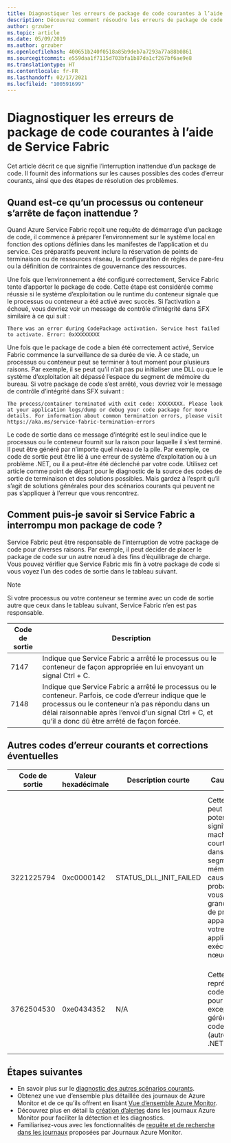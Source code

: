 ```yaml
---
title: Diagnostiquer les erreurs de package de code courantes à l’aide de Service Fabric
description: Découvrez comment résoudre les erreurs de package de code les plus courantes avec Azure Service Fabric
author: grzuber
ms.topic: article
ms.date: 05/09/2019
ms.author: grzuber
ms.openlocfilehash: 400651b240f0518a85b9deb7a7293a77a88b0861
ms.sourcegitcommit: e559daa1f7115d703bfa1b87da1cf267bf6ae9e8
ms.translationtype: HT
ms.contentlocale: fr-FR
ms.lasthandoff: 02/17/2021
ms.locfileid: "100591699"
---
```

# <a name="diagnose-common-code-package-errors-by-using-service-fabric"></a>Diagnostiquer les erreurs de package de code courantes à l’aide de Service Fabric

Cet article décrit ce que signifie l’interruption inattendue d’un package de code. Il fournit des informations sur les causes possibles des codes d’erreur courants, ainsi que des étapes de résolution des problèmes.

## <a name="when-does-a-process-or-container-terminate-unexpectedly"></a>Quand est-ce qu’un processus ou conteneur s’arrête de façon inattendue ?

Quand Azure Service Fabric reçoit une requête de démarrage d’un package de code, il commence à préparer l’environnement sur le système local en fonction des options définies dans les manifestes de l’application et du service. Ces préparatifs peuvent inclure la réservation de points de terminaison ou de ressources réseau, la configuration de règles de pare-feu ou la définition de contraintes de gouvernance des ressources. 

Une fois que l’environnement a été configuré correctement, Service Fabric tente d’apporter le package de code. Cette étape est considérée comme réussie si le système d’exploitation ou le runtime du conteneur signale que le processus ou conteneur a été activé avec succès. Si l’activation a échoué, vous devriez voir un message de contrôle d’intégrité dans SFX similaire à ce qui suit :

```
There was an error during CodePackage activation. Service host failed to activate. Error: 0xXXXXXXXX
```

Une fois que le package de code a bien été correctement activé, Service Fabric commence la surveillance de sa durée de vie. À ce stade, un processus ou conteneur peut se terminer à tout moment pour plusieurs raisons. Par exemple, il se peut qu’il n’ait pas pu initialiser une DLL ou que le système d’exploitation ait dépassé l’espace du segment de mémoire du bureau. Si votre package de code s’est arrêté, vous devriez voir le message de contrôle d’intégrité dans SFX suivant :

```
The process/container terminated with exit code: XXXXXXXX. Please look at your application logs/dump or debug your code package for more details. For information about common termination errors, please visit https://aka.ms/service-fabric-termination-errors
```

Le code de sortie dans ce message d’intégrité est le seul indice que le processus ou le conteneur fournit sur la raison pour laquelle il s’est terminé. Il peut être généré par n’importe quel niveau de la pile. Par exemple, ce code de sortie peut être lié à une erreur de système d’exploitation ou à un problème .NET, ou il a peut-être été déclenché par votre code. Utilisez cet article comme point de départ pour le diagnostic de la source des codes de sortie de terminaison et des solutions possibles. Mais gardez à l’esprit qu’il s’agit de solutions générales pour des scénarios courants qui peuvent ne pas s’appliquer à l’erreur que vous rencontrez.

## <a name="how-can-i-tell-if-service-fabric-terminated-my-code-package"></a>Comment puis-je savoir si Service Fabric a interrompu mon package de code ?

Service Fabric peut être responsable de l’interruption de votre package de code pour diverses raisons. Par exemple, il peut décider de placer le package de code sur un autre nœud à des fins d’équilibrage de charge. Vous pouvez vérifier que Service Fabric mis fin à votre package de code si vous voyez l’un des codes de sortie dans le tableau suivant.

>[!NOTE]
> Si votre processus ou votre conteneur se termine avec un code de sortie autre que ceux dans le tableau suivant, Service Fabric n’en est pas responsable.

Code de sortie | Description
--------- | -----------
7147 | Indique que Service Fabric a arrêté le processus ou le conteneur de façon appropriée en lui envoyant un signal Ctrl + C.
7148 | Indique que Service Fabric a arrêté le processus ou le conteneur. Parfois, ce code d’erreur indique que le processus ou le conteneur n’a pas répondu dans un délai raisonnable après l’envoi d’un signal Ctrl + C, et qu’il a donc dû être arrêté de façon forcée.


## <a name="other-common-error-codes-and-their-potential-fixes"></a>Autres codes d’erreur courants et corrections éventuelles

Code de sortie | Valeur hexadécimale | Description courte | Cause racine | Correctif potentiel
--------- | --------- | ----------------- | ---------- | -------------
3221225794 | 0xc0000142 | STATUS_DLL_INIT_FAILED | Cette erreur peut potentiellement signifier que la machine était à court d’espace dans le segment de mémoire. Cette cause est probable si vous avez un grand nombre de processus appartenant à votre application exécutée sur le nœud. | Si votre programme n’a pas été conçu pour répondre aux signaux Ctrl + C, vous pouvez activer le paramètre **« EnableActivateNoWindow »** dans le manifeste de cluster. L’activation de ce paramètre signifie que votre package de code s’exécutera sans fenêtre GUI et ne recevra pas de signaux Ctrl + C. Cette action réduit également la quantité d’espace dans le segment de mémoire du bureau consommée par chaque processus. Si votre package de code a besoin de recevoir les signaux Ctrl + C, vous pouvez augmenter la taille de tas de votre nœud.
3762504530 | 0xe0434352 | N/A | Cette valeur représente le code d’erreur pour une exception non gérée dans le code managé (autrement dit, .NET). | Ce code de sortie indique que votre application a levé une exception qui reste non gérée et qui a mis fin au processus. En guise de première étape pour déterminer ce qui a déclenché cette erreur, déboguez les journaux et les fichiers de vidage de votre application.

## <a name="next-steps"></a>Étapes suivantes

* En savoir plus sur le [diagnostic des autres scénarios courants](service-fabric-diagnostics-common-scenarios.md).
* Obtenez une vue d’ensemble plus détaillée des journaux de Azure Monitor et de ce qu’ils offrent en lisant [Vue d’ensemble Azure Monitor](../azure-monitor/overview.md).
* Découvrez plus en détail la [création d’alertes](../azure-monitor/alerts/alerts-overview.md) dans les journaux Azure Monitor pour faciliter la détection et les diagnostics.
* Familiarisez-vous avec les fonctionnalités de [requête et de recherche dans les journaux](../azure-monitor/logs/log-query-overview.md) proposées par Journaux Azure Monitor.

